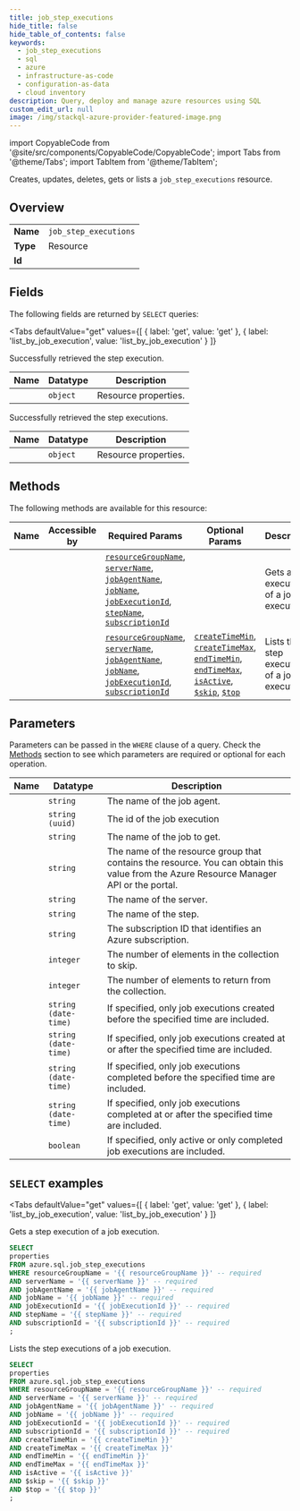 ```yaml
--- 
title: job_step_executions
hide_title: false
hide_table_of_contents: false
keywords:
  - job_step_executions
  - sql
  - azure
  - infrastructure-as-code
  - configuration-as-data
  - cloud inventory
description: Query, deploy and manage azure resources using SQL
custom_edit_url: null
image: /img/stackql-azure-provider-featured-image.png
---
```


import CopyableCode from '@site/src/components/CopyableCode/CopyableCode';
import Tabs from '@theme/Tabs';
import TabItem from '@theme/TabItem';

Creates, updates, deletes, gets or lists a <code>job_step_executions</code> resource.

## Overview
<table><tbody>
<tr><td><b>Name</b></td><td><code>job_step_executions</code></td></tr>
<tr><td><b>Type</b></td><td>Resource</td></tr>
<tr><td><b>Id</b></td><td><CopyableCode code="azure.sql.job_step_executions" /></td></tr>
</tbody></table>

## Fields

The following fields are returned by `SELECT` queries:

<Tabs
    defaultValue="get"
    values={[
        { label: 'get', value: 'get' },
        { label: 'list_by_job_execution', value: 'list_by_job_execution' }
    ]}
>
<TabItem value="get">

Successfully retrieved the step execution.

<table>
<thead>
    <tr>
    <th>Name</th>
    <th>Datatype</th>
    <th>Description</th>
    </tr>
</thead>
<tbody>
<tr>
    <td><CopyableCode code="properties" /></td>
    <td><code>object</code></td>
    <td>Resource properties.</td>
</tr>
</tbody>
</table>
</TabItem>
<TabItem value="list_by_job_execution">

Successfully retrieved the step executions.

<table>
<thead>
    <tr>
    <th>Name</th>
    <th>Datatype</th>
    <th>Description</th>
    </tr>
</thead>
<tbody>
<tr>
    <td><CopyableCode code="properties" /></td>
    <td><code>object</code></td>
    <td>Resource properties.</td>
</tr>
</tbody>
</table>
</TabItem>
</Tabs>

## Methods

The following methods are available for this resource:

<table>
<thead>
    <tr>
    <th>Name</th>
    <th>Accessible by</th>
    <th>Required Params</th>
    <th>Optional Params</th>
    <th>Description</th>
    </tr>
</thead>
<tbody>
<tr>
    <td><a href="#get"><CopyableCode code="get" /></a></td>
    <td><CopyableCode code="select" /></td>
    <td><a href="#parameter-resourceGroupName"><code>resourceGroupName</code></a>, <a href="#parameter-serverName"><code>serverName</code></a>, <a href="#parameter-jobAgentName"><code>jobAgentName</code></a>, <a href="#parameter-jobName"><code>jobName</code></a>, <a href="#parameter-jobExecutionId"><code>jobExecutionId</code></a>, <a href="#parameter-stepName"><code>stepName</code></a>, <a href="#parameter-subscriptionId"><code>subscriptionId</code></a></td>
    <td></td>
    <td>Gets a step execution of a job execution.</td>
</tr>
<tr>
    <td><a href="#list_by_job_execution"><CopyableCode code="list_by_job_execution" /></a></td>
    <td><CopyableCode code="select" /></td>
    <td><a href="#parameter-resourceGroupName"><code>resourceGroupName</code></a>, <a href="#parameter-serverName"><code>serverName</code></a>, <a href="#parameter-jobAgentName"><code>jobAgentName</code></a>, <a href="#parameter-jobName"><code>jobName</code></a>, <a href="#parameter-jobExecutionId"><code>jobExecutionId</code></a>, <a href="#parameter-subscriptionId"><code>subscriptionId</code></a></td>
    <td><a href="#parameter-createTimeMin"><code>createTimeMin</code></a>, <a href="#parameter-createTimeMax"><code>createTimeMax</code></a>, <a href="#parameter-endTimeMin"><code>endTimeMin</code></a>, <a href="#parameter-endTimeMax"><code>endTimeMax</code></a>, <a href="#parameter-isActive"><code>isActive</code></a>, <a href="#parameter-$skip"><code>$skip</code></a>, <a href="#parameter-$top"><code>$top</code></a></td>
    <td>Lists the step executions of a job execution.</td>
</tr>
</tbody>
</table>

## Parameters

Parameters can be passed in the `WHERE` clause of a query. Check the [Methods](#methods) section to see which parameters are required or optional for each operation.

<table>
<thead>
    <tr>
    <th>Name</th>
    <th>Datatype</th>
    <th>Description</th>
    </tr>
</thead>
<tbody>
<tr id="parameter-jobAgentName">
    <td><CopyableCode code="jobAgentName" /></td>
    <td><code>string</code></td>
    <td>The name of the job agent.</td>
</tr>
<tr id="parameter-jobExecutionId">
    <td><CopyableCode code="jobExecutionId" /></td>
    <td><code>string (uuid)</code></td>
    <td>The id of the job execution</td>
</tr>
<tr id="parameter-jobName">
    <td><CopyableCode code="jobName" /></td>
    <td><code>string</code></td>
    <td>The name of the job to get.</td>
</tr>
<tr id="parameter-resourceGroupName">
    <td><CopyableCode code="resourceGroupName" /></td>
    <td><code>string</code></td>
    <td>The name of the resource group that contains the resource. You can obtain this value from the Azure Resource Manager API or the portal.</td>
</tr>
<tr id="parameter-serverName">
    <td><CopyableCode code="serverName" /></td>
    <td><code>string</code></td>
    <td>The name of the server.</td>
</tr>
<tr id="parameter-stepName">
    <td><CopyableCode code="stepName" /></td>
    <td><code>string</code></td>
    <td>The name of the step.</td>
</tr>
<tr id="parameter-subscriptionId">
    <td><CopyableCode code="subscriptionId" /></td>
    <td><code>string</code></td>
    <td>The subscription ID that identifies an Azure subscription.</td>
</tr>
<tr id="parameter-$skip">
    <td><CopyableCode code="$skip" /></td>
    <td><code>integer</code></td>
    <td>The number of elements in the collection to skip.</td>
</tr>
<tr id="parameter-$top">
    <td><CopyableCode code="$top" /></td>
    <td><code>integer</code></td>
    <td>The number of elements to return from the collection.</td>
</tr>
<tr id="parameter-createTimeMax">
    <td><CopyableCode code="createTimeMax" /></td>
    <td><code>string (date-time)</code></td>
    <td>If specified, only job executions created before the specified time are included.</td>
</tr>
<tr id="parameter-createTimeMin">
    <td><CopyableCode code="createTimeMin" /></td>
    <td><code>string (date-time)</code></td>
    <td>If specified, only job executions created at or after the specified time are included.</td>
</tr>
<tr id="parameter-endTimeMax">
    <td><CopyableCode code="endTimeMax" /></td>
    <td><code>string (date-time)</code></td>
    <td>If specified, only job executions completed before the specified time are included.</td>
</tr>
<tr id="parameter-endTimeMin">
    <td><CopyableCode code="endTimeMin" /></td>
    <td><code>string (date-time)</code></td>
    <td>If specified, only job executions completed at or after the specified time are included.</td>
</tr>
<tr id="parameter-isActive">
    <td><CopyableCode code="isActive" /></td>
    <td><code>boolean</code></td>
    <td>If specified, only active or only completed job executions are included.</td>
</tr>
</tbody>
</table>

## `SELECT` examples

<Tabs
    defaultValue="get"
    values={[
        { label: 'get', value: 'get' },
        { label: 'list_by_job_execution', value: 'list_by_job_execution' }
    ]}
>
<TabItem value="get">

Gets a step execution of a job execution.

```sql
SELECT
properties
FROM azure.sql.job_step_executions
WHERE resourceGroupName = '{{ resourceGroupName }}' -- required
AND serverName = '{{ serverName }}' -- required
AND jobAgentName = '{{ jobAgentName }}' -- required
AND jobName = '{{ jobName }}' -- required
AND jobExecutionId = '{{ jobExecutionId }}' -- required
AND stepName = '{{ stepName }}' -- required
AND subscriptionId = '{{ subscriptionId }}' -- required
;
```
</TabItem>
<TabItem value="list_by_job_execution">

Lists the step executions of a job execution.

```sql
SELECT
properties
FROM azure.sql.job_step_executions
WHERE resourceGroupName = '{{ resourceGroupName }}' -- required
AND serverName = '{{ serverName }}' -- required
AND jobAgentName = '{{ jobAgentName }}' -- required
AND jobName = '{{ jobName }}' -- required
AND jobExecutionId = '{{ jobExecutionId }}' -- required
AND subscriptionId = '{{ subscriptionId }}' -- required
AND createTimeMin = '{{ createTimeMin }}'
AND createTimeMax = '{{ createTimeMax }}'
AND endTimeMin = '{{ endTimeMin }}'
AND endTimeMax = '{{ endTimeMax }}'
AND isActive = '{{ isActive }}'
AND $skip = '{{ $skip }}'
AND $top = '{{ $top }}'
;
```
</TabItem>
</Tabs>
